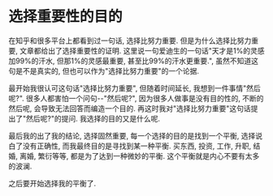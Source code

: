 # 选择重要性的目的

在知乎和很多平台上都看到过一句话, 选择比努力重要. 但是为什么选择比努力重要, 文章都给出了选择重要性的证明. 这里说一句爱迪生的一句话"天才是1%的灵感加99%的汗水, 但那1%的灵感最重要, 甚至比99%的汗水更重要.", 虽然不知道这句是不是真实的, 但也可以作为"选择比努力重要"的一个论据.

最开始我很认可这句话"选择比努力重要", 但随着时间延长, 我想到一件事情"然后呢?". 很多人都害怕一个问句\-\-"然后呢?", 因为很多人做事是没有目的性的, 不断的然后呢, 会导致无法回答而编造一个目的. 再这时我对"选择比努力重要"这句话提出了"然后呢?"的提问. 我选择的目的又是什么呢.

最后我的出了我的结论, 选择固然重要, 每一个选择的目的是找到一个平衡, 选择说白了没有正确性, 而我最终目的是寻找到某一种平衡. 买东西, 投资, 工作, 升职, 结婚, 离婚, 繁衍等等, 都是为了达到一种微妙的平衡. 这个平衡就是内心不要有太多的波澜.

之后要开始选择我的平衡了.
